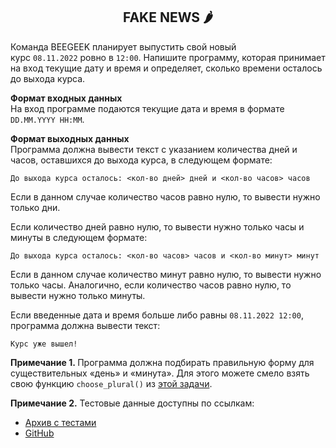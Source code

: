 <span><h2 style="text-align: center;">FAKE NEWS&nbsp;🌶️</h2>

<p>Команда BEEGEEK планирует выпустить свой новый курс&nbsp;<code>08.11.2022</code>&nbsp;ровно в <code>12:00</code>. Напишите программу, которая принимает на вход текущие дату и время и определяет, сколько времени осталось до выхода курса.</p>

<p><strong>Формат входных данных</strong><br>
На вход программе подаются текущие дата и время в формате <code>DD.MM.YYYY HH:MM</code>.</p>

<p><strong>Формат выходных данных</strong><br>
Программа должна вывести текст с указанием количества дней и часов, оставшихся до выхода курса, в следующем формате:</p>

<pre><code class="language-no-highlight hljs">До выхода курса осталось: &lt;кол-во дней&gt; дней и &lt;кол-во часов&gt; часов</code></pre>

<p>Если в данном случае количество часов равно нулю, то вывести нужно только дни.</p>

<p>Если количество дней равно нулю, то вывести нужно только часы и минуты в следующем формате:</p>

<pre><code class="language-no-highlight hljs">До выхода курса осталось: &lt;кол-во часов&gt; часов и &lt;кол-во минут&gt; минут</code></pre>

<p>Если в данном случае количество минут равно нулю, то вывести нужно только часы.&nbsp;Аналогично, если&nbsp;количество часов равно нулю, то вывести нужно только минуты.</p>

<p>Если введенные дата и время больше либо равны&nbsp;<code>08.11.2022 12:00</code>, программа должна вывести текст:&nbsp;</p>

<pre><code class="language-no-highlight hljs">Курс уже вышел!</code></pre>

<p><strong>Примечание 1.&nbsp;</strong>Программа должна подбирать правильную форму для существительных&nbsp;«день» и «минута». Для этого можете смело взять свою функцию&nbsp;<code>choose_plural()</code>&nbsp;из <a href="https://stepik.org/lesson/569748/step/14?unit=564262" rel="noopener noreferrer nofollow">этой задачи</a>.</p>

<p><strong>Примечание 2.</strong> Тестовые данные доступны по ссылкам:</p>

<ul>
	<li><a href="https://stepik.org/media/attachments/lesson/571244/tests_2506742.zip" rel="noopener noreferrer nofollow">Архив с тестами</a></li>
	<li><a href="https://github.com/python-generation/Professional/tree/main/Module_3/Module_3.5/Module_3.5.8" rel="noopener noreferrer nofollow" target="_blank">GitHub</a></li>
</ul></span>